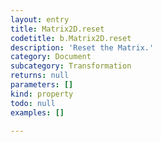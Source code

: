 ```yaml
---
layout: entry
title: Matrix2D.reset
codetitle: b.Matrix2D.reset
description: 'Reset the Matrix.'
category: Document
subcategory: Transformation
returns: null
parameters: []
kind: property
todo: null
examples: []

---
```

